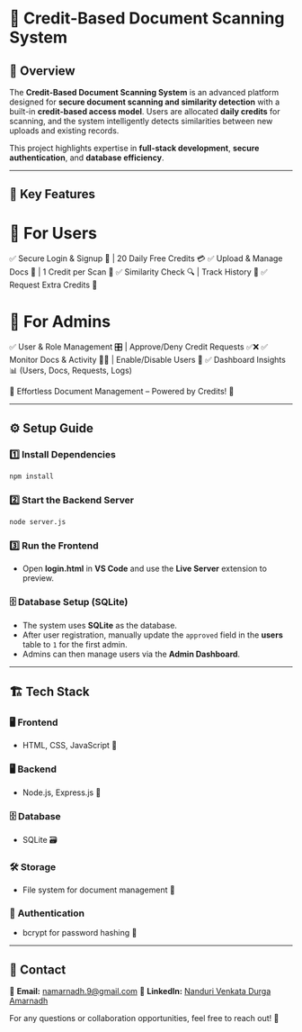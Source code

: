 # 📜 Credit-Based Document Scanning System

## 🚀 Overview
The **Credit-Based Document Scanning System** is an advanced platform designed for **secure document scanning and similarity detection** with a built-in **credit-based access model**. Users are allocated **daily credits** for scanning, and the system intelligently detects similarities between new uploads and existing records.


This project highlights expertise in **full-stack development**, **secure authentication**, and **database efficiency**.

---

## 🚀 Key Features
# 🔹 For Users
✅ Secure Login & Signup 🔐 | 20 Daily Free Credits 💳
✅ Upload & Manage Docs 📁 | 1 Credit per Scan 📝
✅ Similarity Check 🔍 | Track History 📜
✅ Request Extra Credits 📨

# 🔸 For Admins
✅ User & Role Management 🎛️ | Approve/Deny Credit Requests ✅❌
✅ Monitor Docs & Activity 📂📜 | Enable/Disable Users 🚦
✅ Dashboard Insights 📊 (Users, Docs, Requests, Logs)

🎯 Effortless Document Management – Powered by Credits! 🚀


---

## ⚙️ Setup Guide

### 1️⃣ Install Dependencies
```sh
npm install
```

### 2️⃣ Start the Backend Server
```sh
node server.js
```

### 3️⃣ Run the Frontend
- Open **login.html** in **VS Code** and use the **Live Server** extension to preview.

### 🗄️ Database Setup (SQLite)
- The system uses **SQLite** as the database.
- After user registration, manually update the `approved` field in the **users** table to `1` for the first admin.
- Admins can then manage users via the **Admin Dashboard**.

---




## 🏗️ Tech Stack

### 🖥️ **Frontend**
- HTML, CSS, JavaScript 🎨

### 🖥️ **Backend**
- Node.js, Express.js 🚀

### 🗄️ **Database**
- SQLite 🗃️

### 🛠️ **Storage**
- File system for document management 📂

### 🔐 **Authentication**
- bcrypt for password hashing 🔑

---



## 📩 Contact
📧 **Email:** namarnadh.9@gmail.com 
🔗 **LinkedIn:** [Nanduri Venkata Durga Amarnadh](https://linkedin.com/in/nanduri-venkata-durga-amarnadh-ab7249257)  

For any questions or collaboration opportunities, feel free to reach out! 🚀

